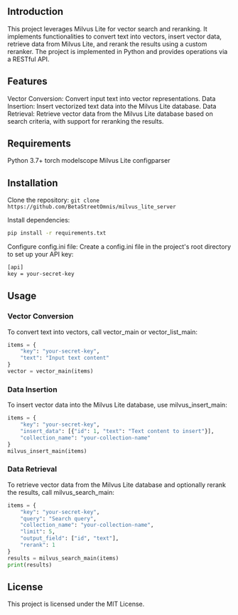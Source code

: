 ## Introduction
This project leverages Milvus Lite for vector search and reranking. It implements functionalities to convert text into vectors, insert vector data, retrieve data from Milvus Lite, and rerank the results using a custom reranker. The project is implemented in Python and provides operations via a RESTful API.

## Features
Vector Conversion: Convert input text into vector representations.
Data Insertion: Insert vectorized text data into the Milvus Lite database.
Data Retrieval: Retrieve vector data from the Milvus Lite database based on search criteria, with support for reranking the results.

## Requirements
Python 3.7+
torch
modelscope
Milvus Lite
configparser

## Installation
Clone the repository:
`git clone https://github.com/BetaStreetOmnis/milvus_lite_server`

Install dependencies:
```bash
pip install -r requirements.txt
```

Configure config.ini file: Create a config.ini file in the project's root directory to set up your API key:
```bash
[api]
key = your-secret-key
```

## Usage

### Vector Conversion
To convert text into vectors, call vector_main or vector_list_main:
```python
items = {
    "key": "your-secret-key",
    "text": "Input text content"
}
vector = vector_main(items)
```
### Data Insertion
To insert vector data into the Milvus Lite database, use milvus_insert_main:
```python
items = {
    "key": "your-secret-key",
    "insert_data": [{"id": 1, "text": "Text content to insert"}],
    "collection_name": "your-collection-name"
}
milvus_insert_main(items)
```

### Data Retrieval
To retrieve vector data from the Milvus Lite database and optionally rerank the results, call milvus_search_main:
```python
items = {
    "key": "your-secret-key",
    "query": "Search query",
    "collection_name": "your-collection-name",
    "limit": 5,
    "output_field": ["id", "text"],
    "rerank": 1
}
results = milvus_search_main(items)
print(results)
```

## License
This project is licensed under the MIT License.

